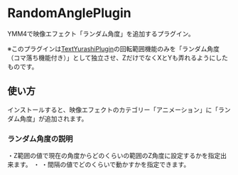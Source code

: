 # RandomAnglePlugin
YMM4で映像エフェクト「ランダム角度」を追加するプラグイン。

※このプラグインは[TextYurashiPlugin](https://github.com/dmmo-com-jp/TextYurashiPlugin)の回転範囲機能のみを「ランダム角度（コマ落ち機能付き）」として独立させ、ZだけでなくXとYも弄れるようにしたものです。

## 使い方
インストールすると、映像エフェクトのカテゴリー「アニメーション」に「ランダム角度」が追加されます。
### ランダム角度の説明
・Z範囲の値で現在の角度からどのくらいの範囲のZ角度に設定するかを指定出来ます。
・
・間隔の値でどのくらいで動かすかを指定できます。
